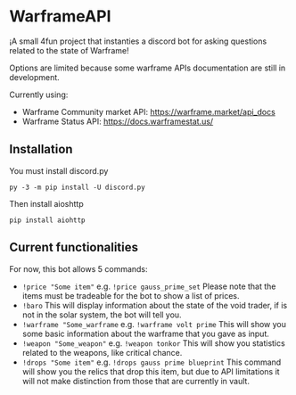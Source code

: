 # WarframeAPI

 ¡A small 4fun project that instanties a discord bot for asking
 questions related to the state of Warframe!

 Options are limited because some warframe APIs documentation
 are still in development.

 Currently using:

 - Warframe Community market API: https://warframe.market/api_docs
 - Warframe Status API: https://docs.warframestat.us/
   
## Installation

You must install discord.py
```
py -3 -m pip install -U discord.py
```
Then install aioshttp 

```
pip install aiohttp
```
## Current functionalities

For now, this bot allows 5 commands:

- `!price "Some item"` e.g. `!price gauss_prime_set` Please note that the items must be tradeable for the bot to show a list of prices.
- `!baro` This will display information about the state of the void trader, if is not in the solar system, the bot will tell you.
- `!warframe "Some_warframe` e.g. `!warframe volt prime` This will show you some basic information about the warframe that you gave as input.
- `!weapon "Some_weapon"` e.g. `!weapon tonkor` This will show you statistics related to the weapons, like critical chance. 
- `!drops "Some item"` e.g. `!drops gauss prime blueprint` This command will show you the relics that drop this item, but due to API limitations it will not make distinction from those that are currently in vault.
